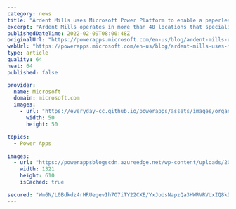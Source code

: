 ```yaml
---
category: news
title: "Ardent Mills uses Microsoft Power Platform to enable a paperless state-of-the-art mill"
excerpt: "Ardent Mills operates in more than 40 locations that specialize in flour, quinoa, pulses, and organic and gluten-free products that drive emerging nutrition and innovation across plant-based ingredients. To stay current with the increase in operations and production across their plants in several different"
publishedDateTime: 2022-02-09T08:00:48Z
originalUrl: "https://powerapps.microsoft.com/en-us/blog/ardent-mills-uses-microsoft-power-platform-to-enable-a-paperless-state-of-the-art-mill/"
webUrl: "https://powerapps.microsoft.com/en-us/blog/ardent-mills-uses-microsoft-power-platform-to-enable-a-paperless-state-of-the-art-mill/"
type: article
quality: 64
heat: 64
published: false

provider:
  name: Microsoft
  domain: microsoft.com
  images:
    - url: "https://everyday-cc.github.io/powerapps/assets/images/organizations/microsoft.com-50x50.jpg"
      width: 50
      height: 50

topics:
  - Power Apps

images:
  - url: "https://powerappsblogscdn.azureedge.net/wp-content/uploads/2022/02/Banner_ArdentMillsBlog.jpg"
    width: 1321
    height: 610
    isCached: true

secured: "Wm6N/L0Bdkdz4rHRUegevIh7O7iTY22CXE/YxJoUsNapzQa3HWRVRVUxIQ8kDOI8enc1aDps/dzmplhdm4ATZ0reLUlNWJlU73dk1/xdzW0ZTbDLbUHGFxVGnpRTnHZmcytF/bT54o/itDQ+8BgbMelO4hLcEfejbx3PGbEu1gcrPfsREjGZ9xDEGz6ZdQo/L7QxJT1ilvdW161+Q7zqs+QTHXaoPOn2VooT3QtoGlQZe4yIfPP1+awuJJjFaGTk2PQwSWtkbDqjtACj20M6bgna+1xXj8oEL93LB6jYsG1kOcgvU//aufHC4z0+r3kFeLMUOUJtGXK6XoiFo4QzUm0oyNGa2gaY/CV0jCAwgGo=;+bijWh9I4ZMP1icl5i2Y2Q=="
---
```


